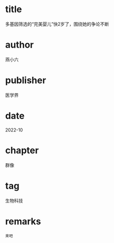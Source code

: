 # title
多基因筛选的“完美婴儿”快2岁了，围绕她的争论不断

# author
燕小六

# publisher
医学界

# date
2022-10

# chapter
群像

# tag
生物科技

# remarks
`来吧`
